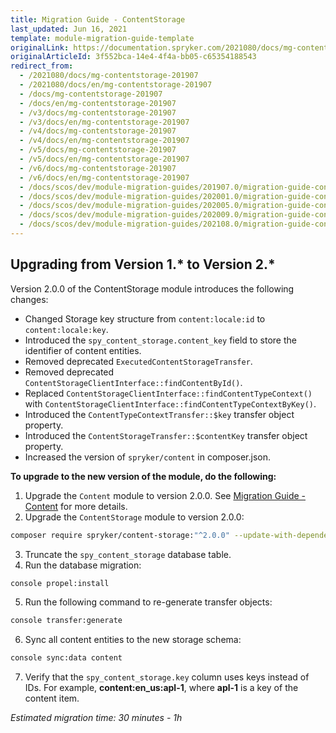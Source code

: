 ```yaml
---
title: Migration Guide - ContentStorage
last_updated: Jun 16, 2021
template: module-migration-guide-template
originalLink: https://documentation.spryker.com/2021080/docs/mg-contentstorage-201907
originalArticleId: 3f552bca-14e4-4f4a-bb05-c65354188543
redirect_from:
  - /2021080/docs/mg-contentstorage-201907
  - /2021080/docs/en/mg-contentstorage-201907
  - /docs/mg-contentstorage-201907
  - /docs/en/mg-contentstorage-201907
  - /v3/docs/mg-contentstorage-201907
  - /v3/docs/en/mg-contentstorage-201907
  - /v4/docs/mg-contentstorage-201907
  - /v4/docs/en/mg-contentstorage-201907
  - /v5/docs/mg-contentstorage-201907
  - /v5/docs/en/mg-contentstorage-201907
  - /v6/docs/mg-contentstorage-201907
  - /v6/docs/en/mg-contentstorage-201907
  - /docs/scos/dev/module-migration-guides/201907.0/migration-guide-contentstorage.html
  - /docs/scos/dev/module-migration-guides/202001.0/migration-guide-contentstorage.html
  - /docs/scos/dev/module-migration-guides/202005.0/migration-guide-contentstorage.html
  - /docs/scos/dev/module-migration-guides/202009.0/migration-guide-contentstorage.html
  - /docs/scos/dev/module-migration-guides/202108.0/migration-guide-contentstorage.html
---
```


## Upgrading from Version 1.* to Version 2.*

Version 2.0.0 of the ContentStorage module  introduces the following changes:

* Changed Storage key structure from `content:locale:id` to `content:locale:key`.
* Introduced the `spy_content_storage.content_key` field to store the identifier of content entities.
* Removed deprecated `ExecutedContentStorageTransfer`.
* Removed deprecated `ContentStorageClientInterface::findContentById()`.
* Replaced `ContentStorageClientInterface::findContentTypeContext()` with `ContentStorageClientInterface::findContentTypeContextByKey()`.
* Introduced the `ContentTypeContextTransfer::$key` transfer object property.
* Introduced the `ContentStorageTransfer::$contentKey` transfer object property.
* Increased the version of `spryker/content` in composer.json.

**To upgrade to the new version of the module, do the following:**
1. Upgrade the `Content` module to version 2.0.0. See [Migration Guide - Content](/docs/scos/dev/module-migration-guides/migration-guide-content.html) for more details.
2. Upgrade the `ContentStorage` module to version 2.0.0:

```bash
composer require spryker/content-storage:"^2.0.0" --update-with-dependencies
```
3. Truncate the `spy_content_storage` database table.
4. Run the database migration:

```bash
console propel:install
```
5. Run the following command to re-generate transfer objects:

```bash
console transfer:generate
```
6. Sync all content entities to the new storage schema:

```bash
console sync:data content
```
7. Verify that the `spy_content_storage.key` column uses keys instead of IDs. For example, **content:en_us:apl-1**, where **apl-1** is a key of the content item.

_Estimated migration time: 30 minutes - 1h_

<!-- Last review date: Jul 08, 2019 by Alexander Veselov, Yuliia Boiko-->
